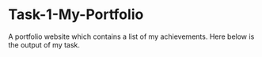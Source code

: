 # Task-1-My-Portfolio
A portfolio website which contains a list of my achievements. Here below is the output of my task.

